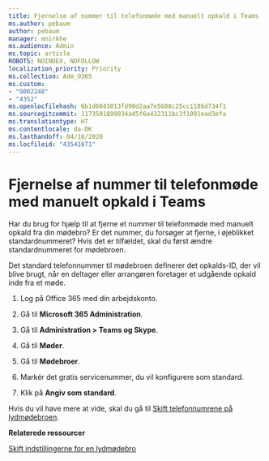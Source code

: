 ```yaml
---
title: Fjernelse af nummer til telefonmøde med manuelt opkald i Teams
ms.author: pebaum
author: pebaum
manager: mnirkhe
ms.audience: Admin
ms.topic: article
ROBOTS: NOINDEX, NOFOLLOW
localization_priority: Priority
ms.collection: Adm_O365
ms.custom:
- "9002248"
- "4352"
ms.openlocfilehash: 6b1d6043013fd90d2aa7e5688c25cc1186d734f1
ms.sourcegitcommit: 1173501899034ad5f6a432311bc3f1091ead3efa
ms.translationtype: HT
ms.contentlocale: da-DK
ms.lasthandoff: 04/16/2020
ms.locfileid: "43541671"
---
```

# <a name="teams-dial-in-conferencing-number-removal"></a>Fjernelse af nummer til telefonmøde med manuelt opkald i Teams

Har du brug for hjælp til at fjerne et nummer til telefonmøde med manuelt opkald fra din mødebro? Er det nummer, du forsøger at fjerne, i øjeblikket standardnummeret? Hvis det er tilfældet, skal du først ændre standardnummeret for mødebroen.

Det standard telefonnummer til mødebroen definerer det opkalds-ID, der vil blive brugt, når en deltager eller arrangøren foretager et udgående opkald inde fra et møde.

1. Log på Office 365 med din arbejdskonto.

2. Gå til **Microsoft 365 Administration**.

3. Gå til **Administration > Teams og Skype**.

4. Gå til **Møder**.

5. Gå til **Mødebroer**.

6. Markér det gratis servicenummer, du vil konfigurere som standard.

7. Klik på **Angiv som standard**.

Hvis du vil have mere at vide, skal du gå til [Skift telefonnumrene på lydmødebroen](https://docs.microsoft.com/microsoftteams/change-the-phone-numbers-on-your-audio-conferencing-bridge).

**Relaterede ressourcer**

[Skift indstillingerne for en lydmødebro](https://docs.microsoft.com/microsoftteams/change-the-settings-for-an-audio-conferencing-bridge)
